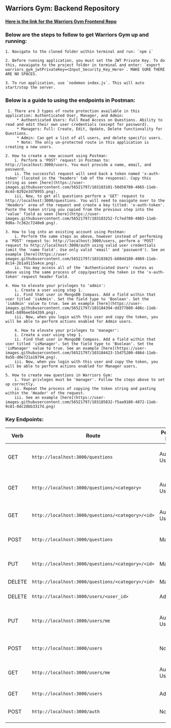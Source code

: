 ## Warriors Gym: Backend Repository 

#### [Here is the link for the Warriors Gym Frontend Repo](google.com)

### Below are the steps to follow to get Warriors Gym up and running:

    1. Navigate to the cloned folder within terminal and run: `npm i`

    2. Before running application, you must set the JWT Private Key. To do this, navaigate to the project folder in terminal and enter: `export warriors_gym_jwtPrivateKey=<Input_Security_Key_Here>`. MAKE SURE THERE ARE NO SPACES.

    3. To run application, use `nodemon index.js`. This will auto start/stop the server.

### Below is a guide to using the endpoints in Postman:

     1. There are 3 types of route protection available in this application: Authenticated User, Manager, and Admin:
         * Authenticated Users: Full Read Access on Questions. Ability to read and edit their own user credentials (except for password). 
         * Managers: Full: Create, Edit, Update, Delete functionality for Questions.
         * Admin: Can get a list of all users, and delete specific users. 
         * Note: The only un-protected route in this application is creating a new users. 

    2. How to create a new account using Postman:
        i. Perform a 'POST' request in Postman to: http://localhost:3000/users. You must provide a name, email, and password.
        ii. The successful request will send back a token named 'x-auth-token' (located in the 'headers' tab of the response). Copy this string as seen [here](https://user-images.githubusercontent.com/56521797/103183101-50d58780-4865-11eb-8c4d-8292e3d78955.png).
        iii. Now, to get all questions perform a 'GET' request to http://localhost:3000/questions. You will need to navigate over to the 'Headers' area of the request and create a key titled: 'x-auth-token'. Paste the token string you copied from the previous step into the 'value' field as seen [here](https://user-images.githubusercontent.com/56521797/103183252-fc7ed780-4865-11eb-9d0a-7c362c7240e0.png).

    3. How to log into an existing account using Postman:
        i. Perform the same steps as above, however instead of performing a 'POST' request to: http://localhost:3000/users, perform a 'POST' request to http://localhost:3000/auth using valid user credentials (omit the 'name field'. Use only valid 'email' and 'password'). See an example [here](https://user-images.githubusercontent.com/56521797/103183825-b88dd180-4869-11eb-8c14-2b1a9115a4ce.png).
        ii. You may access all of the 'Authenticated Users' routes as above using the same process of copy/pasting the token in the 'x-auth-token' request header field. 

    4. How to elevate your privleges to 'admin':
        i. Create a user using step 1.
        ii. Find that user in MongoDB Compass. Add a field within that user titled 'isAdmin'. Set the field type to 'Boolean'. Set the 'isAdmin' value to true. See an example [here](https://user-images.githubusercontent.com/56521797/103184394-dd377880-486c-11eb-8e81-b89bee5b42b9.png).
        iii. Now, when you login with this user and copy the token, you will be able to perform actions enabled for Admin users.

        4. How to elevate your privleges to 'manager':
        i. Create a user using step 1.
        ii. Find that user in MongoDB Compass. Add a field within that user titled 'isManager'. Set the field type to 'Boolean'. Set the 'isManager' value to true. See an example [here](https://user-images.githubusercontent.com/56521797/103184423-15d75200-486d-11eb-9a5b-d0e721a18794.png).
        iii. Now, when you login with this user and copy the token, you will be able to perform actions enabled for Manager users.
    
    5. How to create new questions in Warriors Gym:
        i. Your privleges must be 'manager'. Follow the steps above to set up correctly.
        ii. Repeat the process of copying the token string and pasting within the 'Header' of the request.
        iii. See an example [here](https://user-images.githubusercontent.com/56521797/103185832-f5aa9180-4872-11eb-9c81-0dc28bb3317d.png)
    

### Key Endpoints:

Verb | Route                                                        | Permissions Required | Description 
------ | ---------------------------------------------------------- | -------------------- | ------------------
GET    | `http://localhost:3000/questions`                          | Authenticated User   | Get all questions in the Database 
GET    | `http://localhost:3000/questions/<category>`               | Authenticated User   | Get all questions within a specific category
GET    | `http://localhost:3000/questions/<category>/<id>`          | Authenticated User   | Get a specific question
POST   | `http://localhost:3000/questions`                          | Manager              | Add a quesiton to the database 
PUT    | `http://localhost:3000/questions/<category>/<id>`          | Manager              | Edit a specific question 
DELETE | `http://localhost:3000/questions/<category>/<id>`          | Manager              | Delete a question 
DELETE | `http://localhost:3000/users/<user_id>`                    | Admin                | Delete a user
PUT    | `http://localhost:3000/users/me`                           | Authenticated User   | Edit your user credentials (not password)
POST   | `http://localhost:3000/users`                              | None                 | Sign up for Warriors Gym
GET    | `http://localhost:3000/users/me`                           | Authenticated User   | Get user credentials for your account
GET    | `http://localhost:3000/users`                              | Admin                | Get a list of all users
POST   | `http://localhost:3000/auth`                               | None                 | Log into Warriors Gym 


